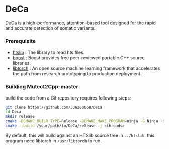 # DeCa
DeCa is a high-performance, attention-based tool designed for the rapid and accurate detection of somatic variants. 

### Prerequisite
* [htslib](https://github.com/samtools/htslib) : The library to read hts files.
* [boost](https://www.boost.org/) : Boost provides free peer-reviewed portable C++ source libraries.
* [libtorch](https://pytorch.org/) : An open source machine learning framework that accelerates the path from research prototyping to production deployment.

### Building Mutect2Cpp-master

build the code from a Git repository requires following steps:

```sh
git clone https://github.com/536260668/DeCa
cd Deca
mkdir release
cmake -DCMAKE_BUILD_TYPE=Release -DCMAKE_MAKE_PROGRAM=ninja -G Ninja -S /your/path/to/DeCa -B /your/path/to/DeCa/release
cmake --build /your/path/to/DeCa/release -j <threads>
```

By default, this will build against an HTSlib source tree in `../htslib`.
this program need libtorch in `/usr/libtorch` to run.
